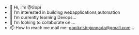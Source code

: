 - 👋 Hi, I’m @Gopi
- 👀 I’m interested in building webapplications,automation 
- 🌱 I’m currently learning Devops...
- 💞️ I’m looking to collaborate on ...
- 📫 How to reach me mail me: gopikrishnjonnada@gmail.com...

<!---
Gopi123kittu/Gopi123kittu is a ✨ special ✨ repository because its `README.md` (this file) appears on your GitHub profile.
You can click the Preview link to take a look at your changes.
--->
